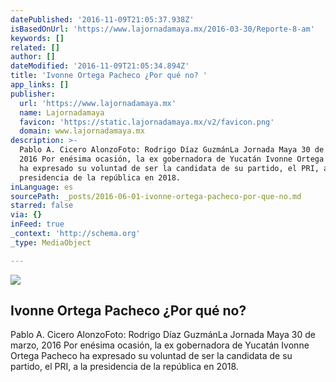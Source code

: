 ```yaml
---
datePublished: '2016-11-09T21:05:37.938Z'
isBasedOnUrl: 'https://www.lajornadamaya.mx/2016-03-30/Reporte-8-am'
keywords: []
related: []
author: []
dateModified: '2016-11-09T21:05:34.894Z'
title: 'Ivonne Ortega Pacheco ¿Por qué no? '
app_links: []
publisher:
  url: 'https://www.lajornadamaya.mx'
  name: Lajornadamaya
  favicon: 'https://static.lajornadamaya.mx/v2/favicon.png'
  domain: www.lajornadamaya.mx
description: >-
  Pablo A. Cicero AlonzoFoto: Rodrigo Díaz GuzmánLa Jornada Maya 30 de marzo,
  2016 Por enésima ocasión, la ex gobernadora de Yucatán Ivonne Ortega Pacheco
  ha expresado su voluntad de ser la candidata de su partido, el PRI, a la
  presidencia de la república en 2018.
inLanguage: es
sourcePath: _posts/2016-06-01-ivonne-ortega-pacheco-por-que-no.md
starred: false
via: {}
inFeed: true
_context: 'http://schema.org'
_type: MediaObject

---
```

<article style=""><img src="https://s3-us-west-2.amazonaws.com/the-grid-img/p/7be7e857b2ebb357dfd424882fdf709fcde6bc9c.jpg" /><h1>Ivonne Ortega Pacheco ¿Por qué no? </h1><p>Pablo A. Cicero AlonzoFoto: Rodrigo Díaz GuzmánLa Jornada Maya 30 de marzo, 2016 Por enésima ocasión, la ex gobernadora de Yucatán Ivonne Ortega Pacheco ha expresado su voluntad de ser la candidata de su partido, el PRI, a la presidencia de la república en 2018.</p></article>